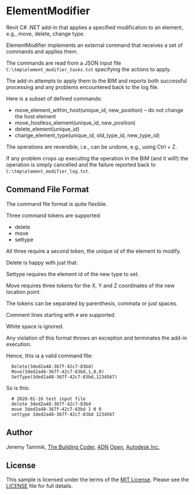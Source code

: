 # ElementModifier

Revit C# .NET add-in that applies a specified modification to an element, e.g., move, delete, change type.

ElementModifier implements an external command that receives a set of commands and applies them.

The commands are read from a JSON input file `C:\tmp\element_modifier_tasks.txt` specifying the actions to apply.

The add-in attempts to apply them to the BIM and reports both successful processing and any problems encountered back to the log file.

Here is a subset of defined commands:

- move_element_within_host(unique_id, new_position) &ndash; do not change the host element
- move_hostless_element(unique_id, new_position)
- delete_element(unique_id)
- change_element_type(unique_id, old_type_id, new_type_id)

The operations are reversible, i.e., can be undone, e.g., using Ctrl + Z.

If any problem crops up executing the operation in the BIM (and it will!) the operation is simply cancelled and the failure reported back to `C:\tmp\element_modifier_log.txt`.


## Command File Format

The command file format is quite flexible.

Three command tokens are supported:

- delete
- move
- settype

All three require a second token, the unique id of the element to modify.

Delete is happy with just that.

Settype requires the element id of the new type to set.

Move requires three tokens for the X, Y and Z coordinates of the new location point.

The tokens can be separated by parenthesis, commata or just spaces.

Comment lines starting with `#` are supported.

White space is ignored.

Any violation of this format throws an exception and terminates the add-in execution.

Hence, this ia a valid command file:

```
  Delete(3ded2a48-367f-42c7-83bd)
  Move(3ded2a48-367f-42c7-83bd,1,0,0)
  SetType(3ded2a48-367f-42c7-83bd,1234567)
```

So is this:

```
  # 2020-01-16 test input file
  delete 3ded2a48-367f-42c7-83bd
  move 3ded2a48-367f-42c7-83bd 1 0 0
  settype 3ded2a48-367f-42c7-83bd 1234567
```

## Author

Jeremy Tammik, [The Building Coder](http://thebuildingcoder.typepad.com), [ADN](http://www.autodesk.com/adn) [Open](http://www.autodesk.com/adnopen), [Autodesk Inc.](http://www.autodesk.com)


## License

This sample is licensed under the terms of the [MIT License](http://opensource.org/licenses/MIT).
Please see the [LICENSE](LICENSE) file for full details.


